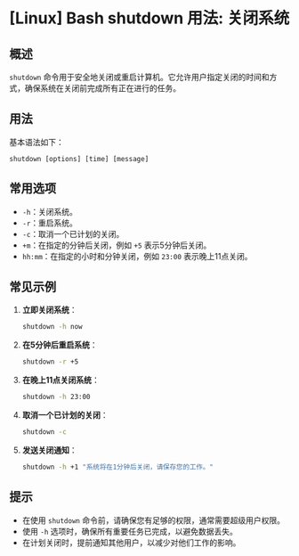 # [Linux] Bash shutdown 用法: 关闭系统

## 概述
`shutdown` 命令用于安全地关闭或重启计算机。它允许用户指定关闭的时间和方式，确保系统在关闭前完成所有正在进行的任务。

## 用法
基本语法如下：
```
shutdown [options] [time] [message]
```

## 常用选项
- `-h`：关闭系统。
- `-r`：重启系统。
- `-c`：取消一个已计划的关闭。
- `+m`：在指定的分钟后关闭，例如 `+5` 表示5分钟后关闭。
- `hh:mm`：在指定的小时和分钟关闭，例如 `23:00` 表示晚上11点关闭。

## 常见示例
1. **立即关闭系统**：
   ```bash
   shutdown -h now
   ```

2. **在5分钟后重启系统**：
   ```bash
   shutdown -r +5
   ```

3. **在晚上11点关闭系统**：
   ```bash
   shutdown -h 23:00
   ```

4. **取消一个已计划的关闭**：
   ```bash
   shutdown -c
   ```

5. **发送关闭通知**：
   ```bash
   shutdown -h +1 "系统将在1分钟后关闭，请保存您的工作。"
   ```

## 提示
- 在使用 `shutdown` 命令前，请确保您有足够的权限，通常需要超级用户权限。
- 使用 `-h` 选项时，确保所有重要任务已完成，以避免数据丢失。
- 在计划关闭时，提前通知其他用户，以减少对他们工作的影响。